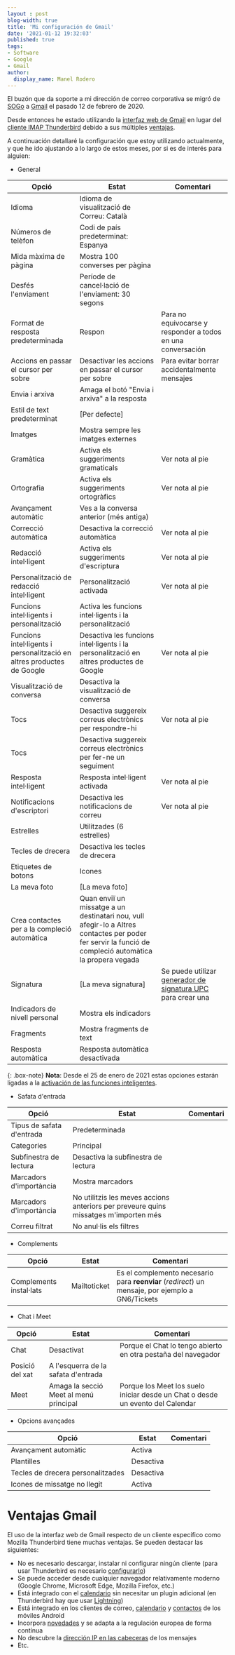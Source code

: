 ```yaml
---
layout : post
blog-width: true
title: 'Mi configuración de Gmail'
date: '2021-01-12 19:32:03'
published: true
tags:
- Software
- Google
- Gmail
author:
  display_name: Manel Rodero
---
```


El buzón que da soporte a mi dirección de correo corporativa se migró de [SOGo](https://sogo.nu/) a [Gmail](https://www.google.com/gmail/about/) el pasado 12 de febrero de 2020.

Desde entonces he estado utilizando la [interfaz web de Gmail](https://mail.google.com/) en lugar del [cliente IMAP Thunderbird](https://www.thunderbird.net/es-ES/) debido a sus múltiples [ventajas](#ventajas-gmail).

A continuación detallaré la configuración que estoy utilizando actualmente, y que he ido ajustando a lo largo de estos meses, por si es de interés para alguien:

* General

| Opció | Estat | Comentari |
| --- | --- | --- |
| Idioma | Idioma de visualització de Correu: Català | |
| Números de telèfon | Codi de país predeterminat: Espanya | |
| Mida màxima de pàgina | Mostra 100 converses per pàgina | |
| Desfés l'enviament | Període de cancel·lació de l'enviament: 30 segons | |
| Format de resposta predeterminada | Respon | Para no equivocarse y responder a todos en una conversación |
| Accions en passar el cursor per sobre | Desactivar les accions en passar el cursor per sobre | Para evitar borrar accidentalmente mensajes |
| Envia i arxiva | Amaga el botó "Envia i arxiva" a la resposta | |
| Estil de text predeterminat | [Per defecte] | |
| Imatges | Mostra sempre les imatges externes | |
| Gramàtica | Activa els suggeriments gramaticals | Ver nota al pie |
| Ortografia | Activa els suggeriments ortogràfics | Ver nota al pie |
| Avançament automàtic | Ves a la conversa anterior (més antiga) | |
| Correcció automàtica | Desactiva la correcció automàtica | Ver nota al pie |
| Redacció intel·ligent | Activa els suggeriments d'escriptura | Ver nota al pie |
| Personalització de redacció intel·ligent | Personalització activada | Ver nota al pie |
| Funcions intel·ligents i personalització | Activa les funcions intel·ligents i la personalització | |
| Funcions intel·ligents i personalització en altres productes de Google | Desactiva les funcions intel·ligents i la personalització en altres productes de Google | Ver nota al pie |
| Visualització de conversa | Desactiva la visualització de conversa | |
| Tocs | Desactiva suggereix correus electrònics per respondre-hi | Ver nota al pie |
| Tocs | Desactiva suggereix correus electrònics per fer-ne un seguiment | |
| Resposta intel·ligent | Resposta intel·ligent activada | Ver nota al pie |
| Notificacions d'escriptori | Desactiva les notificacions de correu | Ver nota al pie |
| Estrelles | Utilitzades (6 estrelles) | |
| Tecles de drecera | Desactiva les tecles de drecera | |
| Etiquetes de botons | Icones | |
| La meva foto | [La meva foto] | |
| Crea contactes per a la compleció automàtica | Quan enviï un missatge a un destinatari nou, vull afegir-lo a Altres contactes per poder fer servir la funció de compleció automàtica la propera vegada | |
| Signatura | [La meva signatura] | Se puede utilizar [generador de signatura UPC](https://www.upc.edu/signatura/) para crear una |
| Indicadors de nivell personal | Mostra els indicadors | |
| Fragments | Mostra fragments de text | |
| Resposta automàtica | Resposta automàtica desactivada | |

{: .box-note}
**Nota**: Desde el 25 de enero de 2021 estas opciones estarán ligadas a la [activación de las funciones inteligentes](https://support.google.com/mail/answer/10079371?hl=es).

<p></p>

* Safata d'entrada

| Opció | Estat | Comentari |
| --- | --- | --- |
| Tipus de safata d'entrada | Predeterminada | |
| Categories | Principal | |
| Subfinestra de lectura | Desactiva la subfinestra de lectura | |
| Marcadors d'importància | Mostra marcadors | |
| Marcadors d'importància | No utilitzis les meves accions anteriors per preveure quins missatges m'importen més | |
| Correu filtrat | No anul·lis els filtres | |

<p></p>

* Complements

| Opció | Estat | Comentari |
| --- | --- | --- |
| Complements instal·lats | Mailtoticket | Es el complemento necesario para **reenviar** (_redirect_) un mensaje, por ejemplo a GN6/Tickets |

<p></p>

* Chat i Meet

| Opció | Estat | Comentari |
| --- | --- | --- |
| Chat | Desactivat | Porque el Chat lo tengo abierto en otra pestaña del navegador |
| Posició del xat | A l'esquerra de la safata d'entrada | |
| Meet | Amaga la secció Meet al menú principal | Porque los Meet los suelo iniciar desde un Chat o desde un evento del Calendar |

<p></p>

* Opcions avançades

| Opció | Estat | Comentari |
| --- | --- | --- |
| Avançament automàtic | Activa | |
| Plantilles | Desactiva | |
| Tecles de drecera personalitzades | Desactiva | |
| Icones de missatge no llegit | Activa | |

<p></p>

# Ventajas Gmail

El uso de la interfaz web de Gmail respecto de un cliente específico como Mozilla Thunderbird tiene muchas ventajas. Se pueden destacar las siguientes:

* No es necesario descargar, instalar ni configurar ningún cliente (para usar Thunderbird es necesario [configurarlo](https://serveistic.upc.edu/ca/correu-v3-gmail/documentacio/gmail-imap))
* Se puede acceder desde cualquier navegador relativamente moderno (Google Chrome, Microsoft Edge, Mozilla Firefox, etc.)
* Está integrado con el [calendario](https://calendar.google.com/) sin necesitar un plugin adicional (en Thunderbird hay que usar [Lightning](https://www.thunderbird.net/en-US/calendar/))
* Está integrado en los clientes de correo, [calendario](https://support.google.com/calendar/answer/151674?hl=es) y [contactos](https://support.google.com/contacts/answer/1069522?hl=es) de los móviles Android
* Incorpora [novedades](https://workspace.google.com/whatsnew/calendar/) y se adapta a la regulación europea de forma contínua
* No descubre la [dirección IP en las cabeceras](https://twitter.com/Lee_Holmes/status/1245733590312218626) de los mensajes
* Etc.
